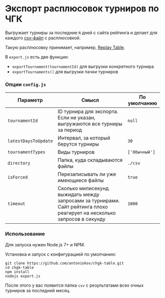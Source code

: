 # Экспорт расплюсовок турниров по ЧГК

Выгружает турниры за последние `N` дней с сайта рейтинга 
и делает для каждого [csv-файл](https://replaytable.com/assets/csv/chgk/4109.csv) с расплюсовкой.

Такую расплюсовку принимает, например, [Replay Table](https://replaytable.com/examples/chgk/2015-2016).

В `export.js` есть две функции: 
* `exportTournament(tournamentId)` для выгрузки конкретного турнира
* `exportTournaments()` для выгрузки пачки турниров


### Опции `config.js`

| Параметр | Смысл | По умолчанию |
|----------|-------|--------------|
| `tournamentId` | ID турнира для экспорта. Если не указан, выгружаются все турниры за период  | `null` |
| `latestDaysToUpdate` | Интервал, за который берутся турниры | `30` |
| `tournamentTypes` | Виды турниров | `['Обычный']` |
| `directory` | Папка, куда складываются файлы | `./csv` |
| `isForced` | Перезаписывать ли уже имеющиеся файлы | `true` |
| `timeout` | Сколько милисекунд выжидать между запросами за турнирами. Сайт рейтинга плохо реагирует на несколько запросов в секунду | `1000` |


### Использование

Для запуска нужен Node.js 7+ и NPM.

Установка и запуск с конфигурацией по умолчанию:
```
git clone https://github.com/antoniokov/chgk-table.git
cd chgk-table
npm install
nodejs export.js
```

После этого у вас появится папка `csv` с результатами всех очных турниров за последний месяц.
